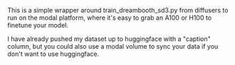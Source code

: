 This is a simple wrapper around train_dreambooth_sd3.py from diffusers to run on the modal platform, where it's easy to grab an A100 or H100 to finetune your model.

I have already pushed my dataset up to huggingface with a "caption" column, but you could also use a modal volume to sync your data if you don't want to use huggingface.


